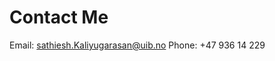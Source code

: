 ---
---

# Contact Me

Email: <a href = "sathiesh.Kaliyugarasan@uib.no"/> sathiesh.Kaliyugarasan@uib.no</a>
Phone: +47 936 14 229